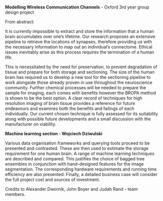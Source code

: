 **Modelling Wireless Communication Channels** - Oxford 3rd year group design project

From abstract:

It is currently impossible to extract and store the information that a human brain accumulates over one’s lifetime. Our research proposes an extensive pipeline to retrieve the locations of synapses, therefore providing us with the necessary information to map out an individual’s connectome. Ethical issues inevitably arise as this process requires the termination of a human life. 

This is necessitated by the need for preservation, to prevent degradation of tissue and prepare for both storage and sectioning. The size of the human brain has required us to develop a new tool for the sectioning pipeline to work alongside those already proven in use throughout the neuroscience community. Further chemical processes will be needed to prepare the sample for imaging, each comes with benefits however the BROPA method is shown to be the best option. A clear record of techniques for high resolution imaging of brain tissue provides a reference for future endeavours and examines both the benefits and failings of each
individually. Our current chosen technique is fully assessed for its suitability along with possible future developments and a small discussion with the manufacturer on viability. 

**Machine learning section - Wojciech Dziwulski**

Various data organisation frameworks and querying tools proceed to be presented and contrasted. These are then used to estimate the storage requirement for one human brain. A range of machine learning techniques are described and compared. This justifies the choice of bagged tree ensembles in conjunction with hand-designed features for the image segmentation. The corresponding hardware requirements and running time efficiency are also presented. Finally, a detailed business case will consider the full project cost and sources of investment.

Credits to Alexander Dwornik, John Boyer and Judah Rand - team members.